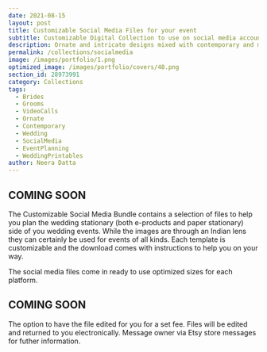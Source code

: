 ```yaml
---
date: 2021-08-15 
layout: post
title: Customizable Social Media Files for your event
subtitle: Customizable Digital Collection to use on social media accounts
description: Ornate and intricate designs mixed with contemporary and modern stationary options. Our customizable Digital Collection can be used accross all your socil medi accounts before, during and after your events.
permalink: /collections/socialmedia
image: /images/portfolio/1.png
optimized_image: /images/portfolio/covers/48.png
section_id: 28973991
category: Collections
tags:
  - Brides
  - Grooms
  - VideoCalls
  - Ornate
  - Contemporary
  - Wedding
  - SocialMedia
  - EventPlanning
  - WeddingPrintables
author: Neera Datta
---
```


## COMING SOON

The Customizable Social Media Bundle contains a selection of files to help you plan the wedding stationary (both e-products and paper stationary) side of you wedding events. While the images are through an Indian lens they can certainly be used for events of all kinds. Each template is customizable and the download comes with instructions to help you on your way. 

The social media files come in ready to use optimized sizes for each platform. 

## COMING SOON

The option to have the file edited for you for a set fee. Files will be edited and returned to you electronically. Message owner via Etsy store messages for futher information.